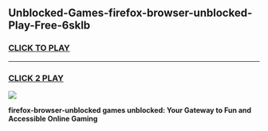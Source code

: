 
## Unblocked-Games-firefox-browser-unblocked-Play-Free-6sklb
<h3>
<a href="https://premium76.site?title=firefox-browser-unblocked&ref=10A">CLICK TO PLAY</a></h3>
<hr>

<h3>
<a href="https://premium76.site?title=firefox-browser-unblocked&ref=10A">CLICK 2 PLAY</a>
  
</h3>

<a href="https://premium76.site?title=firefox-browser-unblocked&ref=10A"><img src="https://clearcache.store/games.png"></a>


**firefox-browser-unblocked games unblocked: Your Gateway to Fun and Accessible Online Gaming**
